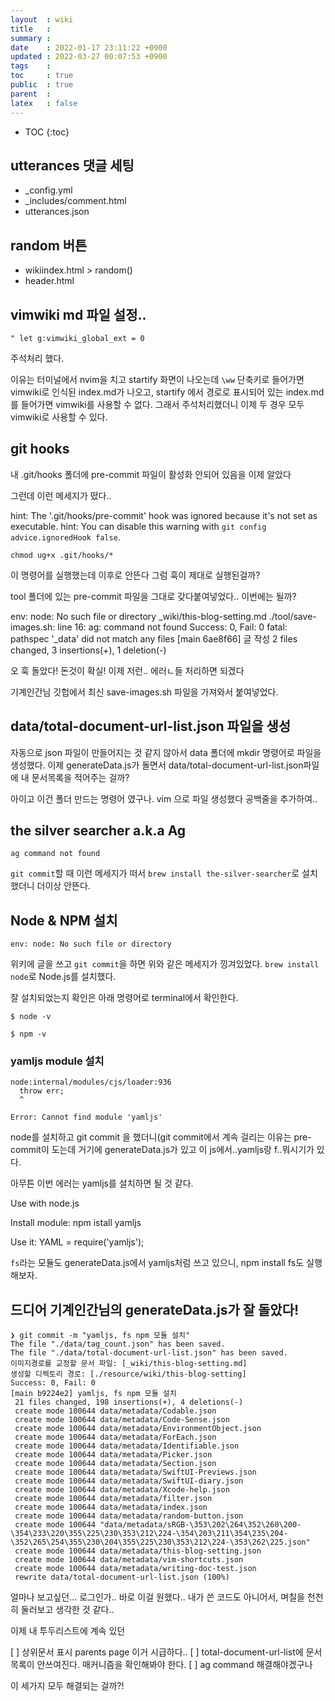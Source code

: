 ```yaml
---
layout  : wiki
title   : 
summary : 
date    : 2022-01-17 23:11:22 +0900
updated : 2022-03-27 00:07:53 +0900
tags    : 
toc     : true
public  : true
parent  : 
latex   : false
---
```

* TOC
{:toc}

## utterances 댓글 세팅
- _config.yml
- _includes/comment.html
- utterances.json

## random 버튼
- wikiindex.html > random()
- header.html

## vimwiki md 파일 설정..

```
" let g:vimwiki_global_ext = 0
```

주석처리 했다.

이유는 터미널에서 nvim을 치고 startify 화면이 나오는데 `\ww` 단축키로 들어가면 vimwiki로 인식된 index.md가 나오고, startify 에서 경로로 표시되어 있는 index.md를 들어가면 vimwiki를 사용할 수 없다. 그래서 주석처리했더니 이제 두 경우 모두 vimwiki로 사용할 수 있다.

## git hooks

내 .git/hooks 폴더에 pre-commit 파일이 활성화 안되어 있음을 이제 알았다

그런데 이런 메세지가 떴다..
>
hint: The '.git/hooks/pre-commit' hook was ignored because it's not set as executable.
hint: You can disable this warning with `git config advice.ignoredHook false`.
>

```
chmod ug+x .git/hooks/*
```

이 명령어를 실행했는데 이후로 안뜬다 그럼 훅이 제대로 실행된걸까?

tool 폴더에 있는 pre-commit 파일을 그대로 갖다붙여넣었다.. 이번에는 될까?

>
env: node: No such file or directory
_wiki/this-blog-setting.md
./tool/save-images.sh: line 16: ag: command not found
Success: 0, Fail: 0
fatal: pathspec '_data' did not match any files
[main 6ae8f66] 글 작성
 2 files changed, 3 insertions(+), 1 deletion(-)
>

오 훅 돌았다! 돈것이 확실! 이제 저런.. 에러ㄴ들 처리하면 되겠다

기계인간님 깃헙에서 최신 save-images.sh 파일을 가져와서 붙여넣었다.

## data/total-document-url-list.json 파일을 생성

자동으로 json 파일이 만들어지는 것 같지 않아서 data 폴더에 mkdir 명령어로 파일을 생성했다. 이제 generateData.js가 돌면서 data/total-document-url-list.json파일에 내 문서목록을 적어주는 걸까?

아이고 이건 폴더 만드는 명령어 였구나. vim 으로 파일 생성했다 공백줄을 추가하여..

## the silver searcher a.k.a Ag
```
ag command not found
```

`git commit`할 때 이런 메세지가 떠서 `brew install the-silver-searcher`로 설치했더니 더이상 안뜬다.
## Node & NPM 설치

```
env: node: No such file or directory
```

위키에 글을 쓰고 `git commit`을 하면 위와 같은 메세지가 낑겨있었다.
`brew install node`로 Node.js를 설치했다.

잘 설치되었는지 확인은 아래 명령어로 terminal에서 확인한다.
```
$ node -v

$ npm -v
```

### yamljs module 설치
```
node:internal/modules/cjs/loader:936
  throw err;
  ^

Error: Cannot find module 'yamljs'
```

node를 설치하고 git commit 을 했더니(git commit에서 계속 걸리는 이유는 pre-commit이 도는데 거기에 generateData.js가 있고 이 js에서..yamljs랑 f..뭐시기가 있다.

아무튼 이번 에러는 yamljs를 설치하면 될 것 같다.

>
Use with node.js
>
Install module:
npm istall yamljs

Use it:
YAML = require('yamljs');
>

`fs`라는 모듈도 generateData.js에서 yamljs처럼 쓰고 있으니, npm install fs도 실행해보자.

## 드디어 기계인간님의 generateData.js가 잘 돌았다!
```
❯ git commit -m "yamljs, fs npm 모듈 설치"
The file "./data/tag_count.json" has been saved.
The file "./data/total-document-url-list.json" has been saved.
이미지경로를 교정할 문서 파일: [_wiki/this-blog-setting.md]
생성할 디렉토리 경로: [./resource/wiki/this-blog-setting]
Success: 0, Fail: 0
[main b9224e2] yamljs, fs npm 모듈 설치
 21 files changed, 198 insertions(+), 4 deletions(-)
 create mode 100644 data/metadata/Codable.json
 create mode 100644 data/metadata/Code-Sense.json
 create mode 100644 data/metadata/EnvironmentObject.json
 create mode 100644 data/metadata/ForEach.json
 create mode 100644 data/metadata/Identifiable.json
 create mode 100644 data/metadata/Picker.json
 create mode 100644 data/metadata/Section.json
 create mode 100644 data/metadata/SwiftUI-Previews.json
 create mode 100644 data/metadata/SwiftUI-diary.json
 create mode 100644 data/metadata/Xcode-help.json
 create mode 100644 data/metadata/filter.json
 create mode 100644 data/metadata/index.json
 create mode 100644 data/metadata/random-button.json
 create mode 100644 "data/metadata/sRGB-\353\202\264\352\260\200-\354\233\220\355\225\230\353\212\224-\354\203\211\354\235\204-\352\265\254\355\230\204\355\225\230\353\212\224-\353\262\225.json"
 create mode 100644 data/metadata/this-blog-setting.json
 create mode 100644 data/metadata/vim-shortcuts.json
 create mode 100644 data/metadata/writing-doc-test.json
 rewrite data/total-document-url-list.json (100%)
```

얼마나 보고싶던... 로그인가.. 바로 이걸 원했다..
내가 쓴 코드도 아니어서, 며칠을 천천히 둘러보고 생각한 것 같다..

이제 내 투두리스트에 계속 있던
>
[ ] 상위문서 표시 parents page 이거 시급하다..
[ ] total-document-url-list에 문서목록이 안쓰여진다. 매커니즘을 확인해봐야 한다.
[ ] ag command 해결해야겠구나
>
이 세가지 모두 해결되는 걸까?!

